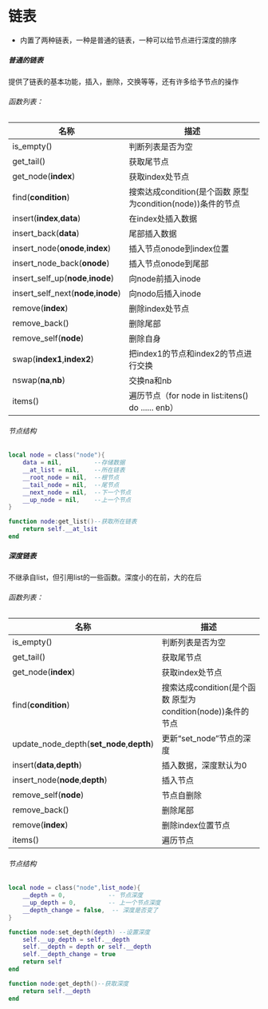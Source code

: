 # 链表

* 内置了两种链表，一种是普通的链表，一种可以给节点进行深度的排序

##### 普通的链表

提供了链表的基本功能，插入，删除，交换等等，还有许多给予节点的操作

###### 函数列表：

| 名称                                 | 描述                                                        |
| ------------------------------------ | ----------------------------------------------------------- |
| is_empty()                           | 判断列表是否为空                                            |
| get_tail()                           | 获取尾节点                                                  |
| get_node(**index**)                  | 获取index处节点                                             |
| find(**condition**)                  | 搜索达成condition(是个函数 原型为condition(node))条件的节点 |
| insert(**index**,**data**)           | 在index处插入数据                                           |
| insert_back(**data**)                | 尾部插入数据                                                |
| insert_node(**onode**,**index**)     | 插入节点onode到index位置                                    |
| insert_node_back(**onode**)          | 插入节点onode到尾部                                         |
| insert_self_up(**node**,**inode**)   | 向node前插入inode                                           |
| insert_self_next(**node**,**inode**) | 向nodo后插入inode                                           |
| remove(**index**)                    | 删除index处节点                                             |
| remove_back()                        | 删除尾部                                                    |
| remove_self(**node**)                | 删除自身                                                    |
| swap(**index1**,**index2**)          | 把index1的节点和index2的节点进行交换                        |
| nswap(**na**,**nb**)                 | 交换na和nb                                                  |
| items()                              | 遍历节点（for node in list:itens() do ...... enb）          |

###### 节点结构

```lua
local node = class("node"){
    data = nil,		    --存储数据
    __at_list = nil,	--所在链表
    __root_node = nil,	--根节点
    __tail_node = nil,	--尾节点
    __next_node = nil,	--下一个节点
    __up_node = nil,	--上一个节点
}

function node:get_list()--获取所在链表
    return self.__at_lsit
end
```



##### 深度链表

不继承自list，但引用list的一些函数。深度小的在前，大的在后

###### 函数列表：

| 名称                                      | 描述                                                        |
| ----------------------------------------- | ----------------------------------------------------------- |
| is_empty()                                | 判断列表是否为空                                            |
| get_tail()                                | 获取尾节点                                                  |
| get_node(**index**)                       | 获取index处节点                                             |
| find(**condition**)                       | 搜索达成condition(是个函数 原型为condition(node))条件的节点 |
| update_node_depth(**set_node**,**depth**) | 更新“set_node”节点的深度                                    |
| insert(**data**,**depth**)                | 插入数据，深度默认为0                                       |
| insert_node(**node**,**depth**)           | 插入节点                                                    |
| remove_self(**node**)                     | 节点自删除                                                  |
| remove_back()                             | 删除尾部                                                    |
| remove(**index**)                         | 删除index位置节点                                           |
| items()                                   | 遍历节点                                                    |

###### 节点结构

```lua
local node = class("node",list_node){
    __depth = 0,			-- 节点深度
    __up_depth = 0,			-- 上一个节点深度
    __depth_change = false,  -- 深度是否变了
}

function node:set_depth(depth) --设置深度
    self.__up_depth = self.__depth
    self.__depth = depth or self.__depth
    self.__depth_change = true
    return self
end

function node:get_depth()--获取深度
    return self.__depth
end
```



